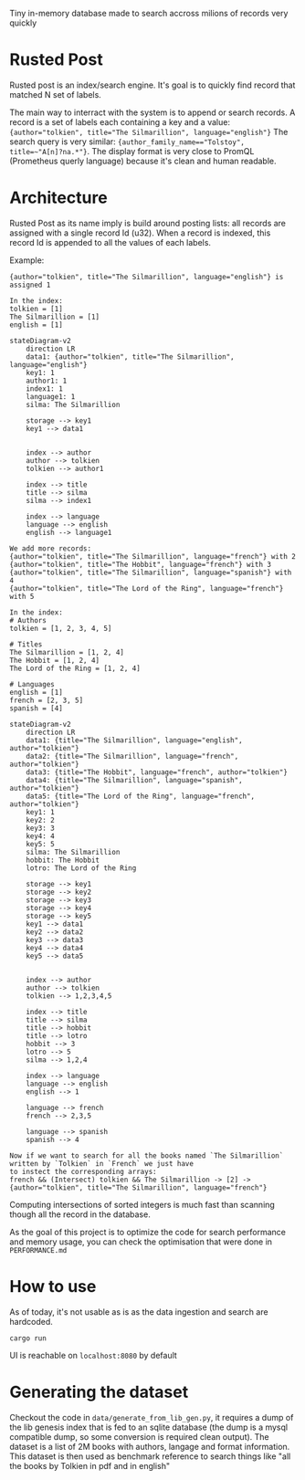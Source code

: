 Tiny in-memory database made to search accross milions of records very quickly

# Rusted Post

Rusted post is an index/search engine. It's goal is to quickly find record that matched N set of labels.

The main way to interract with the system is to append or search records. A record is a set of labels each
containing a key and a value: `{author="tolkien", title="The Silmarillion", language="english"}`
The search query is very similar: `{author_family_name=="Tolstoy", title=~"A[n]?na.*"}`. The display
format is very close to PromQL (Prometheus querly language) because it's clean and human readable.

# Architecture

Rusted Post as its name imply is build around posting lists: all records are assigned with a single
record Id (u32). When a record is indexed, this record Id is appended to all the values of each labels.

Example:
```
{author="tolkien", title="The Silmarillion", language="english"} is assigned 1

In the index:
tolkien = [1]
The Silmarillion = [1]
english = [1]
```

```mermaid
stateDiagram-v2
    direction LR
    data1: {author="tolkien", title="The Silmarillion", language="english"}
    key1: 1
    author1: 1
    index1: 1
    language1: 1
    silma: The Silmarillion

    storage --> key1
    key1 --> data1


    index --> author
    author --> tolkien
    tolkien --> author1

    index --> title
    title --> silma
    silma --> index1

    index --> language
    language --> english
    english --> language1
```


```
We add more records:
{author="tolkien", title="The Silmarillion", language="french"} with 2
{author="tolkien", title="The Hobbit", language="french"} with 3
{author="tolkien", title="The Silmarillion", language="spanish"} with 4
{author="tolkien", title="The Lord of the Ring", language="french"} with 5

In the index:
# Authors
tolkien = [1, 2, 3, 4, 5]

# Titles
The Silmarillion = [1, 2, 4]
The Hobbit = [1, 2, 4]
The Lord of the Ring = [1, 2, 4]

# Languages
english = [1]
french = [2, 3, 5]
spanish = [4]
```

```mermaid
stateDiagram-v2
    direction LR
    data1: {title="The Silmarillion", language="english", author="tolkien"}
    data2: {title="The Silmarillion", language="french", author="tolkien"}
    data3: {title="The Hobbit", language="french", author="tolkien"}
    data4: {title="The Silmarillion", language="spanish", author="tolkien"}
    data5: {title="The Lord of the Ring", language="french", author="tolkien"}
    key1: 1
    key2: 2
    key3: 3
    key4: 4
    key5: 5
    silma: The Silmarillion
    hobbit: The Hobbit
    lotro: The Lord of the Ring

    storage --> key1
    storage --> key2
    storage --> key3
    storage --> key4
    storage --> key5
    key1 --> data1
    key2 --> data2
    key3 --> data3
    key4 --> data4
    key5 --> data5


    index --> author
    author --> tolkien
    tolkien --> 1,2,3,4,5

    index --> title
    title --> silma
    title --> hobbit
    title --> lotro
    hobbit --> 3
    lotro --> 5
    silma --> 1,2,4

    index --> language
    language --> english
    english --> 1

    language --> french
    french --> 2,3,5

    language --> spanish
    spanish --> 4
```

```
Now if we want to search for all the books named `The Silmarillion` written by `Tolkien` in `French` we just have
to instect the corresponding arrays:
french && (Intersect) tolkien && The Silmarillion -> [2] -> {author="tolkien", title="The Silmarillion", language="french"}
```

Computing intersections of sorted integers is much fast than scanning
though all the record in the database.

As the goal of this project is to optimize the code for search performance and memory usage, you can
check the optimisation that were done in `PERFORMANCE.md`


# How to use

As of today, it's not usable as is as the data ingestion and search are hardcoded.

```
cargo run
```

UI is reachable on `localhost:8080` by default

# Generating the dataset

Checkout the code in `data/generate_from_lib_gen.py`, it requires a dump of the lib genesis index
that is fed to an sqlite database (the dump is a mysql compatible dump, so some conversion is required
clean output).
The dataset is a list of 2M books with authors, langage and format information. This dataset is then
used as benchmark reference to search things like "all the books by Tolkien in pdf and in english"
